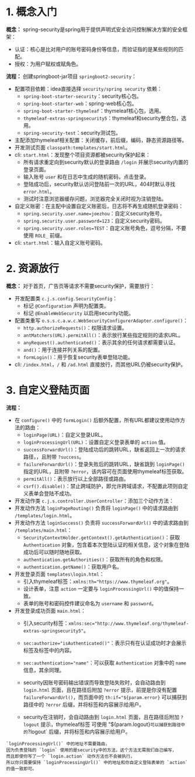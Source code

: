 # 1. 概念入门

**概念：** spring-security是spring用于提供声明式安全访问控制解决方案的安全框架：
- 认证：核心是比对用户的账号密码身份等信息，而验证指的是某些规则的匹配。
- 授权：为用户赋权或赋角色。

**流程：** 创建springboot-jar项目 `springboot2-security`：
- 配置项目依赖：idea直接选择 `security/spring security` 依赖：
    - `spring-boot-starter-security`：security核心包。
    - `spring-boot-starter-web`：spring-web核心包。
    - `spring-boot-starter-thymeleaf`：thymeleaf核心包，选用。
    - `thymeleaf-extras-springsecurity5`：thymeleaf和security整合包，选用。
    - `spring-security-test`：security测试包。
- 主配添加thymeleaf相关配置：关闭缓存，前后缀，编码，静态资源路径等。
- 开发测试页面 `classpath:templates/start.html`。
- cli: `start.html`：发现整个项目资源都被security保护起来：
    - 所有请求重定向到security默认的登录路由 `/login` 并展示security内置的登录页面。
    - 输入账号 `user` 和在日志中生成的随机密码，点击登录。
    - 登陆成功后，security默认访问登陆前一次的URL，404时默认寻找 `error.html`。
    - 测试时注意浏览器缓存问题，浏览器完全关闭时视为注销登陆。
- 自定义账密：在主配中设置自定义账密后，日志将不再生成随机登录密码：
    - `spring.security.user.name=joezhou`：自定义security账号。
    - `spring.security.user.password=123`：自定义security密码。
    - `spring.security.user.roles=TEST`：自定义账号角色，逗号分隔，不要使用 `ROLE_` 前缀。
- cli: `start.html`：输入自定义账号密码。

# 2. 资源放行

**概念：** 对于首页，广告页等请求不需要security保护，需要放行：
- 开发配置类 `c.j.s.config.SecurityConfig`：
    - 标记 `@Configuration` 声明为配置类。
    - 标记 `@EnableWebSecurity` 以启用security功能。
- 配置类重写 `o.s.s.c.a.w.c.WebSecurityConfigurerAdapter.configure()`：
    - `http.authorizeRequests()`：权限请求设置。
    - `antMatchers(URL).permitAll()`：表示放行某些指定规则的请求URL。
    - `anyRequest().authenticated()`：表示其余的任何请求都需要认证。
    - `and()`：用于连接并列关系的配置。
    - `formLogin()`：用于恢复security表单登陆功能。
- cli: `/index.html`，`/` 和 `/ad.html` 直接放行，而其他URL仍被security保护。

# 3. 自定义登陆页面

**流程：** 
- 在 `configure()` 中的 `formLogin()` 后额外配置，所有URL都建议使用动作方法的路由：
    - `loginPage(URL)`：自定义登录URL。
    - `loginProcessingUrl(URL)`：设置自定义登录表单的 `action` 值。
    - `successForwardUrl()`：登陆成功后的跳转URL，缺省返回上一次的请求路径，，且附带 `?success`。
    - `failureForwardUrl()`：登录失败后的跳转URL，缺省跳到 `loginPage()` 指定的URL，且附带 `?error`，该内容可在页面使用thymeleaf标签获取。
    - `permitAll()`：表示放行以上全部路径或路由。
    - `csrf().disable()`：禁止跨域防护，即允许跨域请求，不配置此项则自定义表单会登陆不成功。
- 开发动作类 `c.j.s.controller.UserController`：添加三个动作方法：
- 开发动作方法 `loginPageRouting()` 负责将 `loginPage()` 中的请求路由到 `/templates/login.html`。
- 开发动作方法 `loginSuccess()` 负责将 `successForwardUrl()` 中的请求路由到 `/templates/main.html`：
    - `SecurityContextHolder.getContext().getAuthentication()`：获取 `Authentication` 对象，包含着本次登陆认证的相关信息，这个对象在登陆成功后可以随时随地获取。
    - `authentication.getAuthorities()`：获取所有的角色和权限。
    - `authentication.getName()`：获取用户名。
- 开发登录页面 `templates\login.html`：
    - 引入thymeleaf标签：`xmlns:th="https://www.thymeleaf.org"`。
    - 设计表单，注意 `action` 一定要与 `loginProcessingUrl()` 中的值保持一致。 
    - 表单的账号和密码控件建议命名为 `username` 和 `password`。
- 开发登录成功页面 `main.html`：
    - 引入security标签：`xmlns:sec="http://www.thymeleaf.org/thymeleaf-extras-springsecurity5"`。
    - `sec:authorize="isAuthenticated()"`：表示只有在认证成功时才会展示标签及标签中的内容。
    - `sec:authentication="name"`：可以获取 `Authentication` 对象中的 `name` 信息，其余同理。



    - security因账号密码输出错误而导致登陆失败时，会自动路由到 `login.html` 页面，且在路径后附加 `?error` 提示，前提是你没有配置 `failureForwardUrl()`，而页面中的 `th:if="${param.error}` 可以捕获到路径中的 `?error` 后缀，并将标签和内容展示给用户。
    - security在注销时，会自动路由到 `login.html` 页面，且在路径后附加 `?logout` 提示，thymeleaf标签 可使用 "${param.logout}` 可以捕获到路径中的 `?logout` 后缀，并将标签和内容展示给用户。






```!
`loginProcessingUrl()` 中的地址不需要路由，
因为负责登陆的 `login` 使用的是security中的方法，这个方法无需我们自己编写，
而且即使你写了一个 `login.action` 动作方法也不会被执行，
所以你只需要保持 `loginProcessingUrl()` 中的地址和你自定义登陆表单的 `action` 的值一致即可。
```
